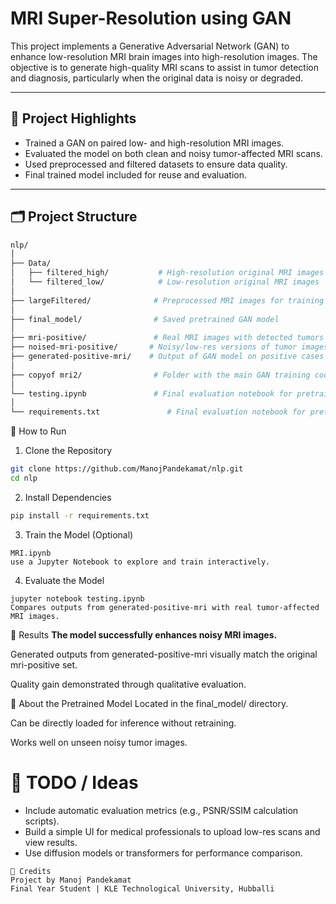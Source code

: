 # MRI Super-Resolution using GAN

This project implements a Generative Adversarial Network (GAN) to enhance low-resolution MRI brain images into high-resolution images. The objective is to generate high-quality MRI scans to assist in tumor detection and diagnosis, particularly when the original data is noisy or degraded.

---

## 🧠 Project Highlights

- Trained a GAN on paired low- and high-resolution MRI images.
- Evaluated the model on both clean and noisy tumor-affected MRI scans.
- Used preprocessed and filtered datasets to ensure data quality.
- Final trained model included for reuse and evaluation.
 
---

## 🗂️ Project Structure

```bash
nlp/
│
├── Data/
│   ├── filtered_high/           # High-resolution original MRI images
│   └── filtered_low/            # Low-resolution original MRI images
│
├── largeFiltered/              # Preprocessed MRI images for training (both HR and LR)
│
├── final_model/                # Saved pretrained GAN model
│
├── mri-positive/               # Real MRI images with detected tumors
├── noised-mri-positive/       # Noisy/low-res versions of tumor images
├── generated-positive-mri/    # Output of GAN model on positive cases
│
├── copyof mri2/                # Folder with the main GAN training code
│
└── testing.ipynb               # Final evaluation notebook for pretrained model
│
└── requirements.txt               # Final evaluation notebook for pretrained model
```

🚀 How to Run
1. Clone the Repository
```bash
git clone https://github.com/ManojPandekamat/nlp.git
cd nlp
```

2. Install Dependencies
```bash
pip install -r requirements.txt
```
3. Train the Model (Optional)
```
MRI.ipynb
use a Jupyter Notebook to explore and train interactively.
```
4. Evaluate the Model
```
jupyter notebook testing.ipynb
Compares outputs from generated-positive-mri with real tumor-affected MRI images.
```

🧪 Results
**The model successfully enhances noisy MRI images.**

Generated outputs from generated-positive-mri visually match the original mri-positive set.

Quality gain demonstrated through qualitative evaluation.

🧠 About the Pretrained Model
Located in the final_model/ directory.

Can be directly loaded for inference without retraining.

Works well on unseen noisy tumor images.

# 📌 TODO / Ideas
- Include automatic evaluation metrics (e.g., PSNR/SSIM calculation scripts).
- Build a simple UI for medical professionals to upload low-res scans and view results.
- Use diffusion models or transformers for performance comparison.

```
🤝 Credits
Project by Manoj Pandekamat
Final Year Student | KLE Technological University, Hubballi
```
